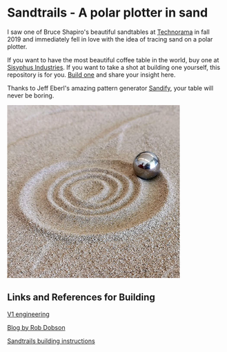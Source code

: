 # Sandtrails - A polar plotter in sand

I saw one of Bruce Shapiro's beautiful sandtables at [Technorama](https://www.youtube.com/watch?v=rUvCmepszBg) in fall 2019 and immediately fell in love with the idea of tracing sand on a polar plotter.

If you want to have the most beautiful coffee table in the world, buy one at [Sisyphus Industries](https://sisyphus-industries.com). If you want to take a shot at building one yourself, this repository is for you. [Build one](https://ratnaweera.github.io/sandtrails/) and share your insight here.

Thanks to Jeff Eberl's amazing pattern generator [Sandify](https://sandify.org/), your table will never be boring.

![Lines in sand](assets/img/Sandtrail-spiral.jpg "Sand trails")

## Links and References for Building

[V1 engineering](https://forum.v1engineering.com/t/sandtrails-a-polar-sand-table/16844)

[Blog by Rob Dobson](https://robdobson.com/2017/02/a-line-in-the-sand/)

[Sandtrails building instructions](https://ratnaweera.github.io/sandtrails/)
